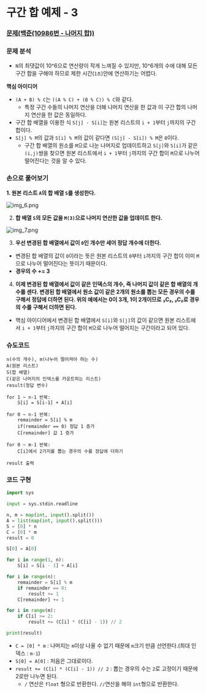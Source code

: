 # 구간 합 예제 - 3

### [문제(백준(10986번 - 나머지 합))](https://www.acmicpc.net/problem/10986)

### 문제 분석
- `N`의 최댓값이 10^6으로 연산량이 작게 느껴질 수 있지만, 10^6개의 수에 대해 모든 구간 합을 구해야 하므로 제한 시간(`1초`)안에 연산하기는 어렵다.

**핵심 아이디어**
- `(A + B) % C`는 `((A % C) + (B % C)) % C`와 같다.
  - 특정 구간 수들의 나머지 연산을 더해 나머지 연산을 한 값과 이 구간 합의 나머지 연산을 한 값은 동일하다.
- 구간 합 배열을 이용한 식 `S[j] - S[i]`는 원본 리스트의 `i + 1`부터 `j`까지의 구간 합이다.
- `S[j] % M`의 값과 `S[i] % M`의 값이 같다면 `(S[j] - S[i]) % M`은 `0`이다.
  - 구간 합 배열의 원소를 `M`으로 나눈 나머지로 업데이트하고 `S[j]`와 `S[i]`가 같은 `(i,j)`쌍을 찾으면 원본 리스트에서 `i + 1`부터 `j`까지의 
    구간 합이 `M`으로 나누어 떨어진다는 것을 알 수 있다.

### 손으로 풀어보기
**1. 원본 리스트 `A`의 합 배열 `S`를 생성한다.**

![img_6.png](img_6.png)

2. **합 배열 `S`의 모든 값을 `M(3)`으로 나머지 연산한 값을 업데이트 한다.**

![img_7.png](img_7.png)

3. **우선 변경된 합 배열에서 값이 `0`인 개수만 세어 정답 개수에 더한다.**
- 변경된 합 배열의 값이 `0`이라는 뜻은 원본 리스트의 `0`부터 `i`까지의 구간 합이 이미 `M`으로 나누어 떨어진다는 뜻이기 때문이다.
- **경우의 수 += 3**

4. **이제 변경된 합 배열에서 값이 같은 인덱스의 개수, 즉 나머지 값이 같은 합 배열의 개수를 센다. 변경된 합 배열에서 원소 값이 같은 **2개의 원소**를 뽑는 모든 경우의
    수를 구해서 정답에 더하면 된다. 위의 예에서는 0이 3개, 1이 2개이므로 ₃C₂, ₂C₂로 경우의 수를 구해서 더하면 된다.**
- 핵심 아이디어에서 변경된 합 배열에서 `S[i]`와 `S[j]`의 값이 같으면 원본 리스트에서 `i + 1`부터 `j`까지의 구간 합이 `M`으로 나누어 떨어지는 구간이라고 되어 있다.

### 슈도코드
```text
n(수의 개수), m(나누어 떨어져야 하는 수)
A(원본 리스트)
S(합 배열)
C(같은 나머지의 인덱스를 카운트하는 리스트)
result(정답 변수)

for 1 ~ n-1 반복:
    S[i] = S[i-1] + A[i]

for 0 ~ n-1 반복:
    remainder = S[i] % m
    if(remainder == 0) 정답 1 증가
    C[remainder] 값 1 증가

for 0 ~ m-1 반복:
    C[i]에서 2가지를 뽑는 경우의 수를 정답에 더하기
    
result 출력
```

### 코드 구현
```python
import sys

input = sys.stdin.readline

n, m = map(int, input().split())
A = list(map(int, input().split()))
S = [0] * n
C = [0] * m
result = 0

S[0] = A[0]

for i in range(1, n):
    S[i] = S[i - 1] + A[i]

for i in range(n):
    remainder = S[i] % m
    if remainder == 0:
        result += 1
    C[remainder] += 1

for i in range(m):
    if C[i] >= 2:
        result += (C[i] * (C[i] - 1)) // 2

print(result)
```
- `C = [0] * m` : 나머지는 `m`이상 나올 수 없기 때문에 `m`크기 만큼 선언한다.(최대 인덱스 : `m-1`)
- `S[0] = A[0]` : 처음은 그대로이다.
- `result += (C[i] * (C[i] - 1)) // 2` : 뽑는 경우의 수는 `2`로 고정이기 때문에 2로만 나누면 된다.
  - `/` 연산은 `float` 형으로 반환한다. `//`연산을 해야 `int`형으로 반환한다.